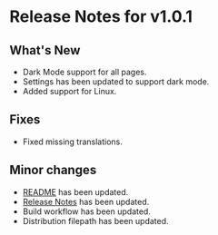 # Release Notes for v1.0.1

## What's New

- Dark Mode support for all pages.
- Settings has been updated to support dark mode.
- Added support for Linux.

## Fixes

- Fixed missing translations.

## Minor changes

- [README](README.md) has been updated.
- [Release Notes](RELEASE_NOTES.md) has been updated.
- Build workflow has been updated.
- Distribution filepath has been updated.
